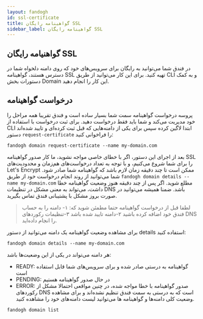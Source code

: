 ```yaml
---
layout: fandogh
id: ssl-certificate
title: گواهینامه رایگان SSL
sidebar_label: گواهینامه رایگان SSL
---
```


##  گواهنیامه رایگان SSL
در فندق شما می‌توانید به رایگان برای سرویس‌های خود که روی دامنه دلخواه شما در دسترس هستند، گواهینامه SSL تهیه کنید.
برای این کار می‌توانید از طریق CLI و به کمک دستورات بخش Domain این کار را انجام دهید.

## درخواست گواهینامه
پروسه درخواست گواهینامه سمت شما بسیار ساده است و فندق تقریبا همه مراحل را خود مدیریت می‌کند و شما باید فقط درخواست دهید.
برای ثبت درخواست با استفاده از CLI ابتدا لاگین کرده سپس برای یکی از دامنه‌هایی که قبل ثبت کرده‌ای و تایید شده‌اند دستور `request-certificate` را فراخوانی کنید:
```
fandogh domain request-certificate --name my-domain.com
```
بعد از اجرای این دستور، اگر با خطای خاصی مواجه نشوید، ما کار صدور گواهینامه SSL را برای شما شروع می‌کنیم، و با توجه به تعداد درخواست‌های هم‌زمان و محدودیت‌های Let's Encrypt  ممکن است تا چند دقیقه زمان لازم باشد که گواهینامه شما صادر شود.
شما می‌توانید از روند انجام درخواست خود از طریق `fandogh domain details --name my-domain.com‍` مطلع شوید.
اگر پس از چند دقیقه هنوز وضعیت گواهینامه خطا داشت، می‌تواند به معنی مشکل در تنظیمات DNS باشد. ضمنا همیشه می‌توانید در صورت بروز مشکل با پشتیبانی فندق تماس بگیرید.

> لطفا قبل از درخواست گواهینامه حتما مطمئن شوید که: ۱- دامنه را به حساب
> فندق خود اضافه کرده باشید ۲-دامنه تایید شده باشد ۳-تنظیمات رکوردهای
> DNS را انجام داده‌اید.

برای مشاهده وضعیت گواهینامه یک دامنه می‌توانید از دستور details استفاده کنید:
```
fandogh domain details --name my-domain.com
```
هر دامنه می‌تواند در یکی از این وضعیت‌ها باشد:
* READY: گواهینامه به درستی صادر شده و برای سرویس‌های شما قابل استفاده است
* PENDING: در حال صدور گواهینامه هستیم
* ERROR: صدور گواهینامه با خطا مواجه شده، در چنین مواقعی احتمالا مشکل از رکورد‌های DNS است که به درستی به سمت فندق تنظیم نشده‌اند
و برای مشاهده وضعیت کلی دامنه‌ها و گواهینامه ها می‌توانید لیست دامنه‌های خود را مشاهده کنید.
```
fandogh domain list
```

